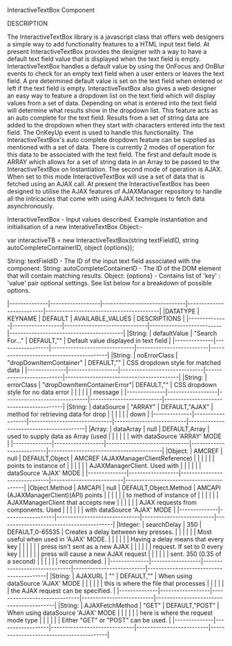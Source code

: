 InteractiveTextBox Component

DESCRIPTION

The InteractiveTextBox library is a javascript class that offers web designers a simple way to add functionality features to a HTML
input text field.  At present InteractiveTextBox provides the designer with a way to have a default text field value that is displayed
when the text field is empty.  InteractiveTextBox handles a default value by using the OnFocus and OnBlur events to check for an empty
text field when a user enters or leaves the text field.  A pre determined default value is set on the text field when entered or left
if the text field is empty.  InteractiveTextBox also gives a web designer an easy way to feature a dropdown list on the text field
which will display values from a set of data.  Depending on what is entered into the text field will determine what results show in
the dropdown list.  This feature acts as an auto complete for the text field.  Results from a set of string data are added to the
dropdown when they start with characters entered into the text field.  The OnKeyUp event is used to handle this functionality.  The
InteractiveTextBox's auto complete dropdown feature can be supplied as mentioned with a set of data.  There is currently 2 modes of
operation for this data to be associated with the text field.  The first and default mode is ARRAY which allows for a set of string
data in an Array to be passed to the InteractiveTextBox on Instantiation.  The second mode of operation is AJAX.  When set to this
mode InteractiveTextBox will use a set of data that is fetched using an AJAX call.  At present the InteractiveTextBox has been
designed to utilise the AJAX features of AJAXManager repository to handle all the intricacies that come with using AJAX techniques to
fetch data asynchronously.

InteractiveTextBox - Input values described.
Example instantiation and initialisation of a new InterativeTextBox Object:-

var interactiveTB = new InteractiveTextBox(string textFieldID, string autoCompleteContainerID, object {options});

String: textFieldID - The ID of the input text field associated with the component.
String: autoCompleteContainerID - The ID of the DOM element that will contain matching results.
Object: {options} - Contains list of 'key' : 'value' pair optional settings.  See list below for a breakdown of possible options.

|--------------|------------------|------------------------------|--------------------------|-----------------------------------------|
|DATATYPE      |  KEYNAME         |  DEFAULT                     |  AVAILABLE_VALUES        |  DESCRIPTIONS                           |
|--------------|------------------|------------------------------|--------------------------|-----------------------------------------|
|String:       |  defaultValue    |  "Search For..."             |  DEFAULT,"<any>"         |  Default value displayed in text field  |
|--------------|------------------|------------------------------|--------------------------|-----------------------------------------|
|String:       |  noErrorClass    |  "dropDownItemContainer"     |  DEFAULT,"<any>"         |  CSS dropdown style for matched data    |
|--------------|------------------|------------------------------|--------------------------|-----------------------------------------|
|String:       |  errorClass      |  "dropDownItemContainerError"|  DEFAULT,"<any>"         |  CSS dropdown style for no data error   |
|              |                  |                              |                          |  message                                |
|--------------|------------------|------------------------------|--------------------------|-----------------------------------------|
|String:       |  dataSource      |  "ARRAY"                     |  DEFAULT,"AJAX"          |  method for retrieving data for drop    |
|              |                  |                              |                          |  down                                   |
|--------------|------------------|------------------------------|--------------------------|-----------------------------------------|
|Array:        |  dataArray       |  null                        |  DEFAULT,Array           |  used to supply data as Array (used     |
|              |                  |                              |                          |  with dataSource 'ARRAY' MODE           |
|--------------|------------------|------------------------------|--------------------------|-----------------------------------------|
|Object:       |  AMCREF          |  null                        |  DEFAULT,Object          |  AMCREF (AJAXManagerClientReference)    |
|              |                  |                              |                          |  points to instance of                  |
|              |                  |                              |                          |  AJAXManagerClient.  Used with          |
|              |                  |                              |                          |  dataSource 'AJAX' MODE                 |
|--------------|------------------|------------------------------|--------------------------|-----------------------------------------|
|Object.Method |  AMCAPI          |  null                        |  DEFAULT,Object.Method   |  AMCAPI (AJAXManagerClient)(API) points |
|              |                  |                              |                          |  to method of instance of               |
|              |                  |                              |                          |  AJAXManagerClient that accepts new     |
|              |                  |                              |                          |  AJAX requests from components.  Used   |
|              |                  |                              |                          |  with dataSource 'AJAX' MODE            |
|--------------|------------------|------------------------------|--------------------------|-----------------------------------------|
|Integer:      |  searchDelay     |  350                         |  DEFAULT,0-65535         |  Creates a delay between key presses.   |
|              |                  |                              |                          |  Most useful when used in 'AJAX' MODE.  |
|              |                  |                              |                          |  Having a delay means that every key    |
|              |                  |                              |                          |  press isn't sent as a new AJAX         |
|              |                  |                              |                          |  request.  If set to 0 every key        |
|              |                  |                              |                          |  press will cause a new AJAX request    |
|              |                  |                              |                          |  sent.  350 (0.35 of a second)          |
|              |                  |                              |                          |  recommended.                           |
|--------------|------------------|------------------------------|--------------------------|-----------------------------------------|
|String:       |  AJAXURL         |  ""                          |  DEFAULT,"<URLForAJAX>"  |  When using dataSource 'AJAX' MODE      |
|              |                  |                              |                          |  this is where the file that processes  |
|              |                  |                              |                          |  the AJAX request can be specified.     |
|--------------|------------------|------------------------------|--------------------------|-----------------------------------------|
|String:       |  AJAXFetchMethod |  "GET"                       |  DEFAULT,"POST"          |  When using dataSource 'AJAX' MODE      |
|              |                  |                              |                          |  here is where the request mode type    |
|              |                  |                              |                          |  Either "GET" or "POST" can be used.    |
|--------------|------------------|------------------------------|--------------------------|-----------------------------------------| 
